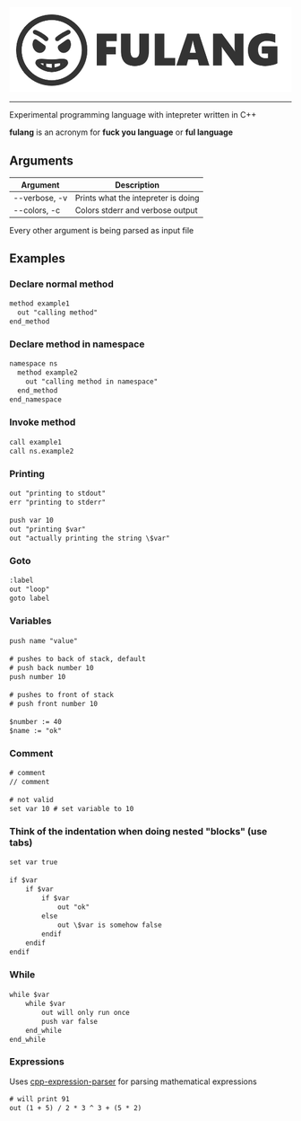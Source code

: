 ![logo](fulang-logo.png)
***

Experimental programming language with intepreter written in C++

__fulang__ is an acronym for **fuck you language** or **ful language**

## Arguments

| Argument    		| Description                           |
| --------    		| -----------                           |
| --verbose, -v   	| Prints what the intepreter is doing   |
| --colors, -c		| Colors stderr and verbose output      |

Every other argument is being parsed as input file

## Examples

### Declare normal method

```
method example1
  out "calling method"
end_method
```

### Declare method in namespace

```
namespace ns
  method example2
    out "calling method in namespace"
  end_method
end_namespace
```

### Invoke method

```
call example1
call ns.example2
```

### Printing

```
out "printing to stdout"
err "printing to stderr"

push var 10
out "printing $var"
out "actually printing the string \$var"
```

### Goto

```
:label
out "loop"
goto label
```

### Variables

```
push name "value"

# pushes to back of stack, default
# push back number 10
push number 10

# pushes to front of stack
# push front number 10

$number := 40
$name := "ok"
```

### Comment

```
# comment
// comment

# not valid
set var 10 # set variable to 10
```

### Think of the indentation when doing nested "blocks" (use tabs)

```
set var true

if $var
	if $var
		if $var
			out "ok"
		else
			out \$var is somehow false
		endif
	endif
endif
```

### While

```
while $var
	while $var
		out will only run once
		push var false
	end_while
end_while
```

### Expressions

Uses [cpp-expression-parser](https://github.com/bamos/cpp-expression-parser) for parsing mathematical expressions

```
# will print 91
out (1 + 5) / 2 * 3 ^ 3 + (5 * 2)
```